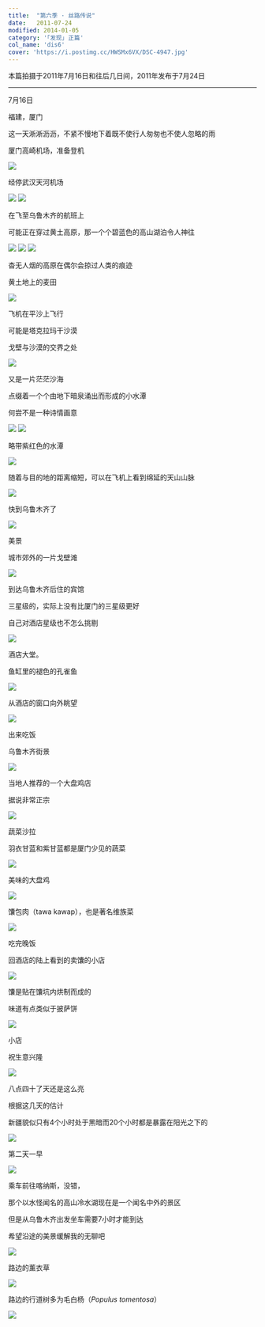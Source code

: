 ```yaml
---
title:  "第六季 · 丝路传说"
date:   2011-07-24
modified: 2014-01-05
category: '｢发现｣ 正篇'
col_name: 'dis6'
cover: 'https://i.postimg.cc/HWSMx6VX/DSC-4947.jpg'
---
```


本篇拍摄于2011年7月16日和往后几日间，2011年发布于7月24日

---

7月16日

福建，厦门


这一天淅淅沥沥，不紧不慢地下着既不使行人匆匆也不使人忽略的雨


厦门高崎机场，准备登机

<img class='disc' src='https://i.postimg.cc/tJfGcKDh/DSC-4799.jpg'>

经停武汉天河机场

<img class='disc' src='https://i.postimg.cc/wTypNBTF/DSC-4803.jpg'>

<img class='disc' src='https://i.postimg.cc/L40ShPRn/DSC-4804.jpg'>

在飞至乌鲁木齐的航班上


可能正在穿过黄土高原，那一个个碧蓝色的高山湖泊令人神往

<img class='disc' src='https://i.postimg.cc/2y3f2kdk/DSC-4805.jpg'>

<img class='disc' src='https://i.postimg.cc/25mRgFdX/DSC-4806.jpg'>

<img class='disc' src='https://i.postimg.cc/d0BPFk4Q/DSC-4808.jpg'>

杳无人烟的高原在偶尔会掠过人类的痕迹


黄土地上的麦田

<img class='disc' src='https://i.postimg.cc/ZKGhxhWm/DSC-4810.jpg'>

飞机在平沙上飞行


可能是塔克拉玛干沙漠

戈壁与沙漠的交界之处

<img class='disc' src='https://i.postimg.cc/Hkb1SPMy/DSC-4811.jpg'>

又是一片茫茫沙海


点缀着一个个由地下暗泉涌出而形成的小水潭


何尝不是一种诗情画意

<img class='disc' src='https://i.postimg.cc/bJC7G77K/DSC-4814.jpg'>

<img class='disc' src='https://i.postimg.cc/wM1SDWH3/DSC-4815.jpg'>

略带紫红色的水潭

<img class='disc' src='https://i.postimg.cc/yx22jFYj/DSC-4816.jpg'>

随着与目的地的距离缩短，可以在飞机上看到绵延的天山山脉

<img class='disc' src='https://i.postimg.cc/pV7NPtYj/DSC-4820.jpg'>

快到乌鲁木齐了

<img class='disc' src='https://i.postimg.cc/sgdtZ9LD/DSC-4821.jpg'>

美景


城市郊外的一片戈壁滩

<img class='disc' src='https://i.postimg.cc/Dyb9ZYBM/DSC-4823.jpg'>

到达乌鲁木齐后住的宾馆


三星级的，实际上没有比厦门的三星级更好


自己对酒店星级也不怎么挑剔

<img class='disc' src='https://i.postimg.cc/13Gb0Vx0/DSC-4824.jpg'>

酒店大堂。


鱼缸里的褪色的孔雀鱼

<img class='disc' src='https://i.postimg.cc/HLTR6WHq/DSC-4826.jpg'>

从酒店的窗口向外眺望

<img class='disc' src='https://i.postimg.cc/Lsv7wd8n/DSC-4827.jpg'>

出来吃饭


乌鲁木齐街景

<img class='disc' src='https://i.postimg.cc/JnngWTsK/DSC-4833.jpg'>

当地人推荐的一个大盘鸡店


据说非常正宗

<img class='disc' src='https://i.postimg.cc/HxhNWQ5m/DSC-4834.jpg'>

蔬菜沙拉


羽衣甘蓝和紫甘蓝都是厦门少见的蔬菜

<img class='disc' src='https://i.postimg.cc/Hn8hrV4y/DSC-4835.jpg'>

美味的大盘鸡

<img class='disc' src='https://i.postimg.cc/NGys6Dd1/DSC-4838.jpg'>

馕包肉（tawa kawap），也是著名维族菜

<img class='disc' src='https://i.postimg.cc/s1F07sw0/DSC-4839.jpg'>

吃完晚饭


回酒店的陆上看到的卖馕的小店

<img class='disc' src='https://i.postimg.cc/WpQ2XZyx/DSC-4841.jpg'>

馕是贴在馕坑内烘制而成的


味道有点类似于披萨饼

<img class='disc' src='https://i.postimg.cc/wTL9Pv8M/DSC-4842.jpg'>

小店


祝生意兴隆

<img class='disc' src='https://i.postimg.cc/vZyGdsbz/DSC-4843.jpg'>

八点四十了天还是这么亮


根据这几天的估计


新疆貌似只有4个小时处于黑暗而20个小时都是暴露在阳光之下的

<img class='disc' src='https://i.postimg.cc/GmjdL5p1/DSC-4844.jpg'>

第二天一早

<img class='disc' src='https://i.postimg.cc/N0fY5ky2/DSC-4845.jpg'>

乘车前往喀纳斯，没错，


那个以水怪闻名的高山冷水湖现在是一个闻名中外的景区


但是从乌鲁木齐出发坐车需要7小时才能到达


希望沿途的美景缓解我的无聊吧

<img class='disc' src='https://i.postimg.cc/43LGtHtL/DSC-4846.jpg'>

路边的薰衣草

<img class='disc' src='https://i.postimg.cc/B6j0CZBq/DSC-4848.jpg'>

路边的行道树多为毛白杨（<i>Populus tomentosa</i>）

<img class='disc' src='https://i.postimg.cc/ZRXhskw6/DSC-4852.jpg'>
